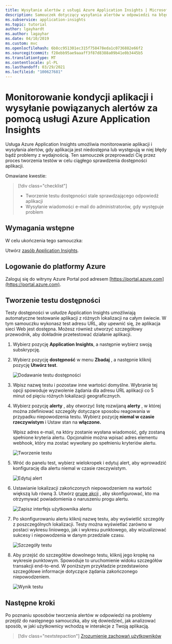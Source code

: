 ```yaml
---
title: Wysyłanie alertów z usługi Azure Application Insights | Microsoft Docs
description: Samouczek dotyczący wysyłania alertów w odpowiedzi na błędy w aplikacji za pomocą usługi Azure Application Insights.
ms.subservice: application-insights
ms.topic: tutorial
author: lgayhardt
ms.author: lagayhar
ms.date: 04/10/2019
ms.custom: mvc
ms.openlocfilehash: 6b8cc951301ec315f758478eda1c0736882e66f2
ms.sourcegitcommit: f28ebb95ae9aaaff3f87d8388a09b41e0b3445b5
ms.translationtype: MT
ms.contentlocale: pl-PL
ms.lasthandoff: 03/29/2021
ms.locfileid: "100627681"
---
```

# <a name="monitor-and-alert-on-application-health-with-azure-application-insights"></a>Monitorowanie kondycji aplikacji i wysyłanie powiązanych alertów za pomocą usługi Azure Application Insights

Usługa Azure Application Insights umożliwia monitorowanie aplikacji i wysyłania alertów, gdy aplikacja jest niedostępna lub występują w niej błędy bądź problemy z wydajnością.  Ten samouczek przeprowadzi Cię przez proces tworzenia testów w celu ciągłego sprawdzenia dostępności aplikacji.

Omawiane kwestie:

> [!div class="checklist"]
> * Tworzenie testu dostępności stale sprawdzającego odpowiedź aplikacji
> * Wysyłanie wiadomości e-mail do administratorów, gdy występuje problem

## <a name="prerequisites"></a>Wymagania wstępne

W celu ukończenia tego samouczka:

Utwórz [zasób Application Insights](../app/create-new-resource.md).

## <a name="sign-in-to-azure"></a>Logowanie do platformy Azure

Zaloguj się do witryny Azure Portal pod adresem [https://portal.azure.com](https://portal.azure.com).

## <a name="create-availability-test"></a>Tworzenie testu dostępności

Testy dostępności w usłudze Application Insights umożliwiają automatyczne testowanie aplikacji z różnych lokalizacji na całym świecie.   W tym samouczku wykonasz test adresu URL, aby upewnić się, że aplikacja sieci Web jest dostępna.  Możesz również utworzyć szczegółowy przewodnik, aby dokładnie przetestować działanie aplikacji. 

1. Wybierz pozycję **Application Insights**, a następnie wybierz swoją subskrypcję.  

2. Wybierz pozycję **dostępność** w menu **Zbadaj** , a następnie kliknij pozycję **Utwórz test**.

    ![Dodawanie testu dostępności](media/tutorial-alert/add-test-001.png)

3. Wpisz nazwę testu i pozostaw inne wartości domyślne.  Wybranie tej opcji spowoduje wyzwolenie żądania dla adresu URL aplikacji co 5 minut od pięciu różnych lokalizacji geograficznych.

4. Wybierz pozycję **alerty** , aby otworzyć listę rozwijaną **alerty** , w której można zdefiniować szczegóły dotyczące sposobu reagowania w przypadku niepowodzenia testu. Wybierz pozycję **niemal w czasie rzeczywistym** i Ustaw stan na **włączone.**

    Wpisz adres e-mail, na który zostanie wysłana wiadomość, gdy zostaną spełnione kryteria alertu.  Opcjonalnie można wpisać adres elementu webhook, który ma zostać wywołany po spełnieniu kryteriów alertu.

    ![Tworzenie testu](media/tutorial-alert/create-test-001.png)

5. Wróć do panelu test, wybierz wielokropek i edytuj alert, aby wprowadzić konfigurację dla alertu niemal w czasie rzeczywistym.

    ![Edytuj alert](media/tutorial-alert/edit-alert-001.png)

6. Ustawianie lokalizacji zakończonych niepowodzeniem na wartość większą lub równą 3. Utwórz [grupę akcji](../alerts/action-groups.md) , aby skonfigurować, kto ma otrzymywać powiadomienia o naruszeniu progu alertu.

    ![Zapisz interfejs użytkownika alertu](media/tutorial-alert/save-alert-001.png)

7. Po skonfigurowaniu alertu kliknij nazwę testu, aby wyświetlić szczegóły z poszczególnych lokalizacji. Testy można wyświetlać zarówno w postaci wykresu liniowego, jak i wykresu punktowego, aby wizualizować sukcesy i niepowodzenia w danym przedziale czasu.

    ![Szczegóły testu](media/tutorial-alert/test-details-001.png)

8. Aby przejść do szczegółów dowolnego testu, kliknij jego kropkę na wykresie punktowym. Spowoduje to uruchomienie widoku szczegółów transakcji end-to-end. W poniższym przykładzie przedstawiono szczegółowe informacje dotyczące żądania zakończonego niepowodzeniem.

    ![Wynik testu](media/tutorial-alert/test-result-001.png)
  
## <a name="next-steps"></a>Następne kroki

Po poznaniu sposobów tworzenia alertów w odpowiedzi na problemy przejdź do następnego samouczka, aby się dowiedzieć, jak analizować sposób, w jaki użytkownicy wchodzą w interakcje z Twoją aplikacją.

> [!div class="nextstepaction"]
> [Zrozumienie zachowań użytkowników](./tutorial-users.md)


